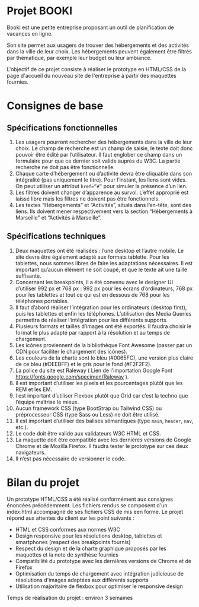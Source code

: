 # Projet BOOKI

Booki est une petite entreprise proposant un outil de planification de vacances en ligne.

Son site permet aux usagers de trouver des hébergements et des activités dans la ville de leur choix.
Les hébergements peuvent également être filtrés par thématique, par exemple leur budget ou leur ambiance.

L'objectif de ce projet consiste à réaliser le prototype en HTML/CSS de la page d'accueil du nouveau site de l'entreprise à partir des maquettes fournies.

# Consignes de base

## Spécifications fonctionnelles

1. Les usagers pourront rechercher des hébergements dans la ville de leur choix.
   Le champ de recherche est un champ de saisie, le texte doit donc pouvoir être édité par l’utilisateur.
   Il faut englober ce champ dans un formulaire pour que ce dernier soit valide auprès du W3C.
   La partie recherche ne doit pas être fonctionnelle.
2. Chaque carte d’hébergement ou d’activité devra être cliquable dans son intégralité (pas uniquement le titre).
   Pour l’instant, les liens sont vides.
   On peut utiliser un attribut `href=”#”` pour simuler la présence d’un lien.
3. Les filtres doivent changer d’apparence au survol.
   L’effet approprié est laissé libre mais les filtres ne doivent pas être fonctionnels.
4. Les textes “Hébergements” et “Activités”, situés dans l’en-tête, sont des liens.
   Ils doivent mener respectivement vers la section “Hébergements à Marseille” et “Activités à Marseille”.

## Spécifications techniques

1. Deux maquettes ont été réalisées : l’une desktop et l’autre mobile.
   Le site devra être également adapté aux formats tablette.
   Pour les tablettes, nous sommes libres de faire les adaptations nécessaires.
   Il est important qu’aucun élément ne soit coupé, et que le texte ait une taille suffisante.
2. Concernant les breakpoints, il a été convenu avec le designer UI d’utiliser 992 px et 768 px :
   992 px pour les écrans d’ordinateurs, 768 px pour les tablettes et tout ce qui est en dessous de 768 pour les téléphones portables.
3. Il faut d’abord réaliser l’intégration pour les ordinateurs (desktop first), puis les tablettes et enfin les téléphones.
   L’utilisation des Media Queries permettra de réaliser l’intégration pour les différents supports.
4. Plusieurs formats et tailles d’images ont été exportés.
   Il faudra choisir le format le plus adapté par rapport à la résolution et au temps de chargement.
5. Les icônes proviennent de la bibliothèque Font Awesome (passer par un CDN pour faciliter le chargement des icônes).
6. Les couleurs de la charte sont le bleu (#0065FC), une version plus claire de ce bleu (#DEEBFF) et le gris pour le fond (#F2F2F2).
7. La police du site est Raleway ( Lien de l'importation Google Font https://fonts.google.com/specimen/Raleway ).
8. Il est important d’utiliser les pixels et les pourcentages plutôt que les REM et les EM.
9. l est important d’utiliser Flexbox plutôt que Grid car c’est la techno que l’équipe maîtrise le mieux.
10. Aucun framework CSS (type BootStrap ou Tailwind CSS) ou préprocesseur CSS (type Sass ou Less) ne doit être utilisé.
11. Il est important d’utiliser des balises sémantiques (type `main`, `header`, `nav`, etc.).
12. Le code doit être valide aux validateurs W3C HTML et CSS.
13. La maquette doit être compatible avec les dernières versions de Google Chrome et de Mozilla Firefox.
    Il faudra tester le prototype sur ces deux navigateurs.
14. Il n’est pas nécessaire de versionner le code.

# Bilan du projet

Un prototype HTML/CSS a été réalisé conformément aux consignes énoncées précédemment.
Les fichiers rendus se composent d'un index.html accompagné de ses fichiers CSS de mis een forme.
Le projet répond aux attentes du client sur les point suivants :

- HTML et CSS conformes aux normes W3C
- Design responsive pour les résolutions desktop, tablettes et smartphones (respect des breakpoints fournis)
- Respect du design et de la charte graphique proposés par les maquettes et la note de synthèse fournies
- Compatibilité du prototype avec les dernières versions de Chrome et de Firefox
- Optimisation du temps de chargement avec intégration judicieuse de résolutions d'images adaptées aux différents supports
- Utilisation majoritaire de flexbox pour optimiser le responsive design

Temps de réalisation du projet : environ 3 semaines
